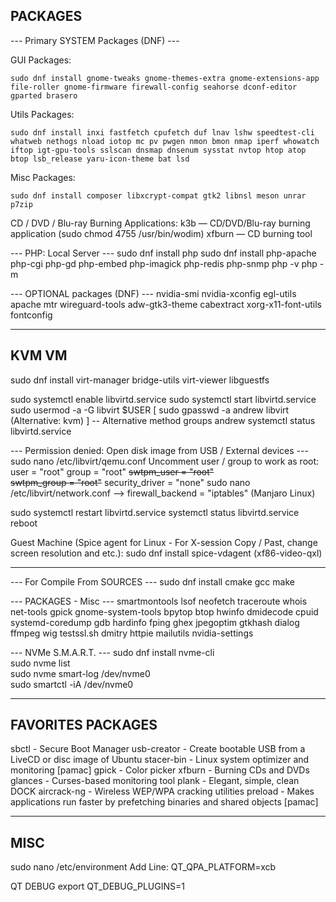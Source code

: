 ## PACKAGES

--- Primary SYSTEM Packages (DNF) ---

GUI Packages:
```
sudo dnf install gnome-tweaks gnome-themes-extra gnome-extensions-app file-roller gnome-firmware firewall-config seahorse dconf-editor gparted brasero
```

Utils Packages:
```
sudo dnf install inxi fastfetch cpufetch duf lnav lshw speedtest-cli whatweb nethogs nload iotop mc pv pwgen nmon bmon nmap iperf whowatch iftop igt-gpu-tools sslscan dnsmap dnsenum sysstat nvtop htop atop btop lsb_release yaru-icon-theme bat lsd
```

Misc Packages:
```
sudo dnf install composer libxcrypt-compat gtk2 libnsl meson unrar p7zip
```

CD / DVD / Blu-ray Burning Applications:
k3b — CD/DVD/Blu-ray burning application (sudo chmod 4755 /usr/bin/wodim)
xfburn — CD burning tool

--- PHP: Local Server ---
sudo dnf install php
sudo dnf install php-apache php-cgi php-gd php-embed php-imagick php-redis php-snmp
php -v
php -m

--- OPTIONAL packages (DNF) ---
nvidia-smi nvidia-xconfig egl-utils apache mtr wireguard-tools adw-gtk3-theme cabextract xorg-x11-font-utils fontconfig

___

## KVM VM
sudo dnf install virt-manager bridge-utils virt-viewer libguestfs

sudo systemctl enable libvirtd.service
sudo systemctl start libvirtd.service
sudo usermod -a -G libvirt $USER
[ sudo gpasswd -a andrew libvirt (Alternative: kvm) ] -- Alternative method
groups andrew
systemctl status libvirtd.service

--- Permission denied: Open disk image from USB / External devices ---
sudo nano /etc/libvirt/qemu.conf
Uncomment user / group to work as root:
user = "root"
group = "root"
~~swtpm_user = "root"~~  
~~swtpm_group = "root"~~
security_driver = "none"
sudo nano /etc/libvirt/network.conf --> firewall_backend = "iptables" (Manjaro Linux)

sudo systemctl restart libvirtd.service
systemctl status libvirtd.service
reboot

Guest Machine (Spice agent for Linux - For X-session
Copy / Past, change screen resolution and etc.):
sudo dnf install spice-vdagent (xf86-video-qxl)

___

--- For Compile From SOURCES ---
sudo dnf install cmake gcc make

--- PACKAGES - Misc ---
smartmontools lsof neofetch traceroute whois net-tools gpick gnome-system-tools bpytop btop
hwinfo dmidecode cpuid systemd-coredump gdb hardinfo fping
ghex jpegoptim gtkhash dialog ffmpeg
wig testssl.sh dmitry httpie
mailutils
nvidia-settings

--- NVMe S.M.A.R.T. ---
sudo dnf install nvme-cli  
sudo nvme list  
sudo nvme smart-log /dev/nvme0  
sudo smartctl -iA /dev/nvme0

___

## FAVORITES PACKAGES
sbctl - Secure Boot Manager
usb-creator - Create bootable USB from a LiveCD or disc image of Ubuntu
stacer-bin - Linux system optimizer and monitoring [pamac]
gpick - Color picker
xfburn - Burning CDs and DVDs
glances - Curses-based monitoring tool
plank - Elegant, simple, clean DOCK
aircrack-ng - Wireless WEP/WPA cracking utilities
preload - Makes applications run faster by prefetching binaries and shared objects [pamac]

___

## MISC
sudo nano /etc/environment
Add Line:
QT_QPA_PLATFORM=xcb

QT DEBUG
export QT_DEBUG_PLUGINS=1
